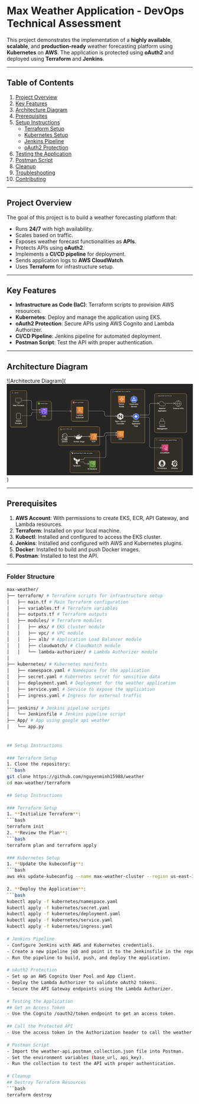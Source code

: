 # Max Weather Application - DevOps Technical Assessment

This project demonstrates the implementation of a **highly available**, **scalable**, and **production-ready** weather forecasting platform using **Kubernetes** on **AWS**. The application is protected using **oAuth2** and deployed using **Terraform** and **Jenkins**.

---

## Table of Contents
1. [Project Overview](#project-overview)
2. [Key Features](#key-features)
3. [Architecture Diagram](#architecture-diagram)
4. [Prerequisites](#prerequisites)
5. [Setup Instructions](#setup-instructions)
   - [Terraform Setup](#terraform-setup)
   - [Kubernetes Setup](#kubernetes-setup)
   - [Jenkins Pipeline](#jenkins-pipeline)
   - [oAuth2 Protection](#oauth2-protection)
6. [Testing the Application](#testing-the-application)
7. [Postman Script](#postman-script)
8. [Cleanup](#cleanup)
9. [Troubleshooting](#troubleshooting)
10. [Contributing](#contributing)

---

## Project Overview
The goal of this project is to build a weather forecasting platform that:
- Runs **24/7** with high availability.
- Scales based on traffic.
- Exposes weather forecast functionalities as **APIs**.
- Protects APIs using **oAuth2**.
- Implements a **CI/CD pipeline** for deployment.
- Sends application logs to **AWS CloudWatch**.
- Uses **Terraform** for infrastructure setup.

---

## Key Features
- **Infrastructure as Code (IaC)**: Terraform scripts to provision AWS resources.
- **Kubernetes**: Deploy and manage the application using EKS.
- **oAuth2 Protection**: Secure APIs using AWS Cognito and Lambda Authorizer.
- **CI/CD Pipeline**: Jenkins pipeline for automated deployment.
- **Postman Script**: Test the API with proper authentication.

---

## Architecture Diagram
![Architecture Diagram](![alt text](image.png))

---

## Prerequisites
1. **AWS Account**: With permissions to create EKS, ECR, API Gateway, and Lambda resources.
2. **Terraform**: Installed on your local machine.
3. **Kubectl**: Installed and configured to access the EKS cluster.
4. **Jenkins**: Installed and configured with AWS and Kubernetes plugins.
5. **Docker**: Installed to build and push Docker images.
6. **Postman**: Installed to test the API.

---
### Folder Structure
   ```bash
   max-weather/
   ├── terraform/ # Terraform scripts for infrastructure setup
   │   ├── main.tf # Main Terraform configuration
   │   ├── variables.tf # Terraform variables
   │   ├── outputs.tf # Terraform outputs
   │   ├── modules/ # Terraform modules
   │   │   ├── eks/ # EKS cluster module
   │   │   ├── vpc/ # VPC module
   │   │   ├── alb/ # Application Load Balancer module
   │   │   ├── cloudwatch/ # CloudWatch module
   │   │   └── lambda-authorizer/ # Lambda Authorizer module
   │
   ├── kubernetes/ # Kubernetes manifests
   │   ├── namespace.yaml # Namespace for the application
   │   ├── secret.yaml # Kubernetes secret for sensitive data
   │   ├── deployment.yaml # Deployment for the weather application
   │   ├── service.yaml # Service to expose the application
   │   ├── ingress.yaml # Ingress for external traffic
   │
   ├── jenkins/ # Jenkins pipeline scripts
   │   └── Jenkinsfile # Jenkins pipeline script
   ├── App/ # App using google api weather
   │   └── app.py 


## Setup Instructions

### Terraform Setup
1. Clone the repository:
   ```bash
   git clone https://github.com/nguyenminh15988/weather
   cd max-weather/terraform

## Setup Instructions

### Terraform Setup
1. **Initialize Terraform**:
   ```bash
   terraform init
2. **Review the Plan**:
   ```bash
   terraform plan and terraform apply 

### Kubernetes Setup
1. **Update the kubeconfig**:
   ```bash
   aws eks update-kubeconfig --name max-weather-cluster --region us-east-1

2. **Deploy the Application**:
   ```bash
   kubectl apply -f kubernetes/namespace.yaml
   kubectl apply -f kubernetes/secret.yaml
   kubectl apply -f kubernetes/deployment.yaml
   kubectl apply -f kubernetes/service.yaml
   kubectl apply -f kubernetes/ingress.yaml

# Jenkins Pipeline
- Configure Jenkins with AWS and Kubernetes credentials.
- Create a new pipeline job and point it to the Jenkinsfile in the repository.
- Run the pipeline to build, push, and deploy the application.

# oAuth2 Protection
- Set up an AWS Cognito User Pool and App Client.
- Deploy the Lambda Authorizer to validate oAuth2 tokens.
- Secure the API Gateway endpoints using the Lambda Authorizer.

# Testing the Application
## Get an Access Token
- Use the Cognito /oauth2/token endpoint to get an access token.

## Call the Protected API
- Use the access token in the Authorization header to call the weather API.

# Postman Script
- Import the weather-api.postman_collection.json file into Postman.
- Set the environment variables (base_url, api_key).
- Run the collection to test the API with proper authentication.

# Cleanup
## Destroy Terraform Resources
```bash
terraform destroy
